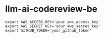 # llm-ai-codereview-be

```
export AWS_ACCESS_KEY='your_aws_access_key'
export AWS_SECRET_KEY='your_aws_secret_key'
export GITHUB_TOKEN='your_github_token'
```
